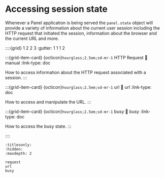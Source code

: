 # Accessing session state

Whenever a Panel application is being served the `panel.state` object will provide a variety of information about the current user session including the HTTP request that initiated the session, information about the browser and the current URL and more. 

::::{grid} 1 2 2 3
:gutter: 1 1 1 2

:::{grid-item-card} {octicon}`hourglass;2.5em;sd-mr-1` HTTP Request
:link: manual
:link-type: doc

How to access information about the HTTP request associated with a session.
:::

:::{grid-item-card} {octicon}`hourglass;2.5em;sd-mr-1` url
:link: url
:link-type: doc

How to access and manipulate the URL.
:::

:::{grid-item-card} {octicon}`hourglass;2.5em;sd-mr-1` busy
:link: busy
:link-type: doc

How to access the busy state.
:::

::::

```{toctree}
:titlesonly:
:hidden:
:maxdepth: 2

request
url
busy
```